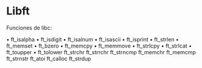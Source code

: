 # Libft


Funciones de libc:

• ft_isalpha
• ft_isdigit
• ft_isalnum
• ft_isascii
• ft_isprint
• ft_strlen
• ft_memset
• ft_bzero
• ft_memcpy
• ft_memmove
• ft_strlcpy
• ft_strlcat
• ft_toupper
• ft_tolower
ft_strchr
ft_strrchr
ft_strncmp
ft_memchr
ft_memcmp
ft_strnstr
ft_atoi
ft_calloc
ft_strdup